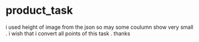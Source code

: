 # product_task
i used height of image from the json so may some coulumn show very small .
 i wish that i convert all points of this task .
thanks

